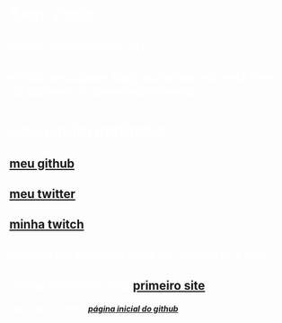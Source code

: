 <html> 
 
 <head> 
   
   <title>página inicial</title> 
 </head>

<body text= "White" background= "https://img.elo7.com.br/product/original/28B29DA/fundo-fotografico-em-tecido-textura-cinza-2-20x1-50-decoracao.jpg">  

 <h1> Bem-vindo </h1>
 <h2> este é meu primeiro site </h2>
 <h2> então desculpem bugs ou falhas, ele está bem no comeso do desenvouvimento </h2> 
 <h1> Caso quira conhecer: </h1>

 <h2>  <a href= "https://github.com/Serjancai"> meu github </a> <br> </h2>
 <h2>  <a href= "https://twitter.com/Caioadornocamp1"> meu twitter  </a> <br> </h2>
 <h2>    <a href= "https://www.twitch.tv/serjancai"> minha twitch </a> <br> </h2>
 
  <h2> quando eu aprender mais irei melhorar o site </h2>
 
 <h2> venha conhecer meu <a href= "https://serjancai.github.io/meuprimeirorepositorio/"> primeiro site</a> <br> </h2>
  <h5>  clique para ir para a  <a href="https://github.com/"> página inicial do github </a> <br> </h5> 


 </Body> 

  </html>
